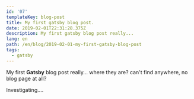 ```yaml
---
id: '07'
templateKey: blog-post
title: My first gatsby blog post.
date: 2019-02-01T22:31:28.375Z
description: My first gatsby blog post really...
lang: en
path: /en/blog/2019-02-01-my-first-gatsby-blog-post
tags:
  - gatsby
---
```

My first **Gatsby** blog post really... where they are? can't find anywhere, no blog page at all?

Investigating....

